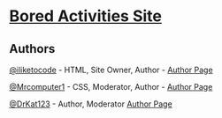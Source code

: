 # [Bored Activities Site](https://iliketocode.github.io/bored/)

## Authors
[@iliketocode](https://github.com/iliketocode/) - HTML, Site Owner, Author - [Author Page](http://iliketocode.github.io/bored/authors/iliketocode.html)

[@Mrcomputer1](https://github.com/Mrcomputer1/) - CSS, Moderator, Author - [Author Page](http://iliketocode.github.io/bored/authors/mrcomputer1.html)

[@DrKat123](http://github.com/DrKat123/) - Author, Moderator [Author Page](http://iliketocode.github.io/bored/authors/drkat123.html)
